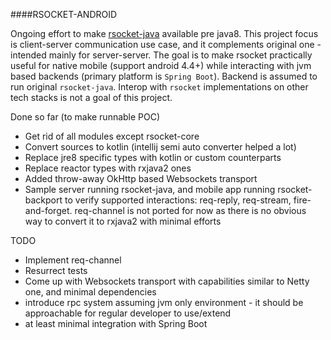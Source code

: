 ####RSOCKET-ANDROID

Ongoing effort to make [rsocket-java](https://github.com/rsocket/rsocket-java) available pre java8. This project focus is client-server communication use case, and it complements original one - intended 
mainly for server-server. The goal is to make rsocket practically useful for native mobile (support android 4.4+) while interacting with jvm based backends (primary platform is `Spring Boot`). Backend is assumed to run original `rsocket-java`.  Interop with `rsocket` implementations on other tech stacks is not a goal of this project.
   
   
   Done so far (to make runnable POC)
   
   * Get rid of all modules except rsocket-core
   * Convert sources to kotlin (intellij semi auto converter helped a lot)
   * Replace jre8 specific types with kotlin or custom counterparts
   * Replace reactor types with rxjava2 ones
   * Added throw-away OkHttp based Websockets transport
   * Sample server running rsocket-java, and mobile app running rsocket-backport to verify supported interactions: 
     req-reply, req-stream, fire-and-forget. req-channel is not ported for now as there is no obvious way to convert it 
     to rxjava2 with minimal efforts
       
   TODO
   
   * Implement req-channel
   * Resurrect tests
   * Come up with Websockets transport with capabilities similar to Netty one, and minimal dependencies
   * introduce rpc system assuming jvm only environment - it should be approachable for regular developer to use/extend 
   * at least minimal integration with Spring Boot    
